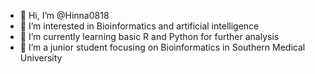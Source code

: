 - 👋 Hi, I’m @Hinna0818
- 👀 I’m interested in Bioinformatics and artificial intelligence
- 🌱 I’m currently learning basic R and Python for further analysis
- 💞️ I’m a junior student focusing on Bioinformatics in Southern Medical University

